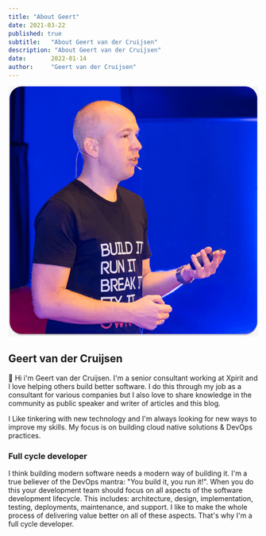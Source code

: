 ```yaml
---
title: "About Geert"
date: 2021-03-22
published: true
subtitle:   "About Geert van der Cruijsen"
description: "About Geert van der Cruijsen"
date:       2022-01-14
author:     "Geert van der Cruijsen"
---
```


![Geert van der Cruijsen](/img/geert.png) 

## Geert van der Cruijsen
👋 Hi i'm Geert van der Cruijsen. I'm a senior consultant working at Xpirit and I love helping others build better software. I do this through my job as a consultant for various companies but I also love to share knowledge in the community as public speaker and writer of articles and this blog.

I Like tinkering with new technology and I'm always looking for new ways to improve my skills. My focus is on building cloud native solutions & DevOps practices.

### Full cycle developer
I think building modern software needs a modern way of building it. I'm a true believer of the DevOps mantra: "You build it, you run it!". When you do this your development team should focus on all aspects of the software development lifecycle. This includes: architecture, design, implementation, testing, deployments, maintenance, and support. I like to make the whole process of delivering value better on all of these aspects. That's why I'm a full cycle developer.
